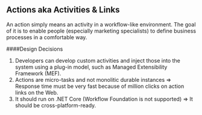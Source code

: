 ﻿## Actions aka Activities & Links

An action simply means an activity in a workflow-like environment. The goal of it is to enable people (especially marketing specialists) to
define business processes in a comfortable way.

####Design Decisions

1. Developers can develop custom activities and inject those into the system using a plug-in model, such as Managed Extensibility Framework (MEF).
2. Actions are micro-tasks and not monolitic durable instances => Response time must be very fast because of million clicks on action links on the Web.
3. It should run on .NET Core (Workflow Foundation is not supported) => It should be cross-platform-ready.